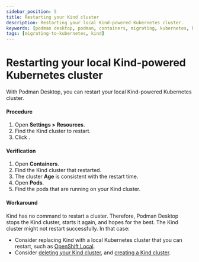 ```yaml
---
sidebar_position: 5
title: Restarting your Kind cluster
description: Restarting your local Kind-powered Kubernetes cluster.
keywords: [podman desktop, podman, containers, migrating, kubernetes, kind]
tags: [migrating-to-kubernetes, kind]
---
```


# Restarting your local Kind-powered Kubernetes cluster

With Podman Desktop, you can restart your local Kind-powered Kubernetes cluster.

#### Procedure

1. Open **<icon icon="fa-solid fa-cog" size="lg" /> Settings > Resources**.
1. Find the Kind cluster to restart.
1. Click <icon icon="fa-solid fa-repeat" size="lg" />.

#### Verification

1. Open **Containers**.
1. Find the Kind cluster that restarted.
1. The cluster **Age** is consistent with the restart time.
1. Open **Pods**.
1. Find the pods that are running on your Kind cluster.

#### Workaround

Kind has no command to restart a cluster.
Therefore, Podman Desktop stops the Kind cluster, starts it again, and hopes for the best.
The Kind cluster might not restart successfully.
In that case:

- Consider replacing Kind with a local Kubernetes cluster that you can restart, such as [OpenShift Local](https://developers.redhat.com/products/openshift-local/).
- Consider [deleting your Kind cluster](/docs/onboarding/kubernetes/kind/deleting-your-kind-cluster), and [creating a Kind cluster](/docs/onboarding/kubernetes/kind/creating-a-kind-cluster).
